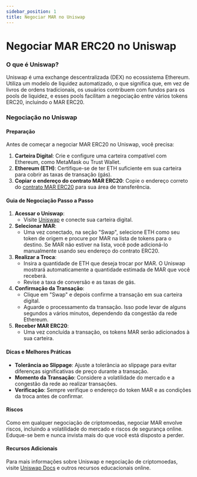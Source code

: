 ```yaml
---
sidebar_position: 1
title: Negociar MAR no Uniswap
---
```


# Negociar MAR ERC20 no Uniswap

### O que é Uniswap?

Uniswap é uma exchange descentralizada (DEX) no ecossistema Ethereum. Utiliza um modelo de liquidez automatizado, o que significa que, em vez de livros de ordens tradicionais, os usuários contribuem com fundos para os pools de liquidez, e esses pools facilitam a negociação entre vários tokens ERC20, incluindo o MAR ERC20.

### Negociação no Uniswap

#### Preparação
Antes de começar a negociar MAR ERC20 no Uniswap, você precisa:

1. **Carteira Digital**: Crie e configure uma carteira compatível com Ethereum, como MetaMask ou Trust Wallet.
2. **Ethereum (ETH)**: Certifique-se de ter ETH suficiente em sua carteira para cobrir as taxas de transação (gás).
3. **Copiar o endereço do contrato MAR ERC20**: Copie o endereço correto do [contrato MAR ERC20](/docs/learn/mar-erc20/specifications) para sua área de transferência.

#### Guia de Negociação Passo a Passo
1. **Acessar o Uniswap**:
   - Visite [Uniswap](https://app.uniswap.org) e conecte sua carteira digital.
2. **Selecionar MAR**: 
   - Uma vez conectado, na seção "Swap", selecione ETH como seu token de origem e procure por MAR na lista de tokens para o destino. Se MAR não estiver na lista, você pode adicioná-lo manualmente usando seu endereço do contrato ERC20.
3. **Realizar a Troca**:
   - Insira a quantidade de ETH que deseja trocar por MAR. O Uniswap mostrará automaticamente a quantidade estimada de MAR que você receberá.
   - Revise a taxa de conversão e as taxas de gás.
4. **Confirmação da Transação**:
   - Clique em "Swap" e depois confirme a transação em sua carteira digital.
   - Aguarde o processamento da transação. Isso pode levar de alguns segundos a vários minutos, dependendo da congestão da rede Ethereum.
5. **Receber MAR ERC20**: 
   - Uma vez concluída a transação, os tokens MAR serão adicionados à sua carteira.

#### Dicas e Melhores Práticas
- **Tolerância ao Slippage**: Ajuste a tolerância ao slippage para evitar diferenças significativas de preço durante a transação.
- **Momento da Transação**: Considere a volatilidade do mercado e a congestão da rede ao realizar transações.
- **Verificação**: Sempre verifique o endereço do token MAR e as condições da troca antes de confirmar.

#### Riscos
Como em qualquer negociação de criptomoedas, negociar MAR envolve riscos, incluindo a volatilidade do mercado e riscos de segurança online. Eduque-se bem e nunca invista mais do que você está disposto a perder.

#### Recursos Adicionais
Para mais informações sobre Uniswap e negociação de criptomoedas, visite [Uniswap Docs](https://docs.uniswap.org) e outros recursos educacionais online.
